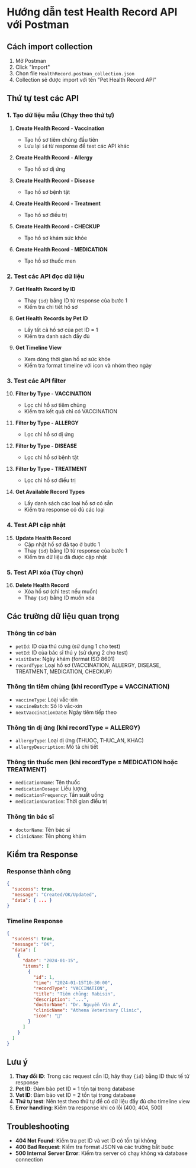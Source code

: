 # Hướng dẫn test Health Record API với Postman

## Cách import collection

1. Mở Postman
2. Click "Import"
3. Chọn file `HealthRecord.postman_collection.json`
4. Collection sẽ được import với tên "Pet Health Record API"

## Thứ tự test các API

### 1. Tạo dữ liệu mẫu (Chạy theo thứ tự)

1. **Create Health Record - Vaccination**

   - Tạo hồ sơ tiêm chủng đầu tiên
   - Lưu lại `id` từ response để test các API khác

2. **Create Health Record - Allergy**

   - Tạo hồ sơ dị ứng

3. **Create Health Record - Disease**

   - Tạo hồ sơ bệnh tật

4. **Create Health Record - Treatment**

   - Tạo hồ sơ điều trị

5. **Create Health Record - CHECKUP**

   - Tạo hồ sơ khám sức khỏe

6. **Create Health Record - MEDICATION**
   - Tạo hồ sơ thuốc men

### 2. Test các API đọc dữ liệu

7. **Get Health Record by ID**

   - Thay `{id}` bằng ID từ response của bước 1
   - Kiểm tra chi tiết hồ sơ

8. **Get Health Records by Pet ID**

   - Lấy tất cả hồ sơ của pet ID = 1
   - Kiểm tra danh sách đầy đủ

9. **Get Timeline View**
   - Xem dòng thời gian hồ sơ sức khỏe
   - Kiểm tra format timeline với icon và nhóm theo ngày

### 3. Test các API filter

10. **Filter by Type - VACCINATION**

    - Lọc chỉ hồ sơ tiêm chủng
    - Kiểm tra kết quả chỉ có VACCINATION

11. **Filter by Type - ALLERGY**

    - Lọc chỉ hồ sơ dị ứng

12. **Filter by Type - DISEASE**

    - Lọc chỉ hồ sơ bệnh tật

13. **Filter by Type - TREATMENT**

    - Lọc chỉ hồ sơ điều trị

14. **Get Available Record Types**
    - Lấy danh sách các loại hồ sơ có sẵn
    - Kiểm tra response có đủ các loại

### 4. Test API cập nhật

15. **Update Health Record**
    - Cập nhật hồ sơ đã tạo ở bước 1
    - Thay `{id}` bằng ID từ response của bước 1
    - Kiểm tra dữ liệu đã được cập nhật

### 5. Test API xóa (Tùy chọn)

16. **Delete Health Record**
    - Xóa hồ sơ (chỉ test nếu muốn)
    - Thay `{id}` bằng ID muốn xóa

## Các trường dữ liệu quan trọng

### Thông tin cơ bản

- `petId`: ID của thú cưng (sử dụng 1 cho test)
- `vetId`: ID của bác sĩ thú y (sử dụng 2 cho test)
- `visitDate`: Ngày khám (format ISO 8601)
- `recordType`: Loại hồ sơ (VACCINATION, ALLERGY, DISEASE, TREATMENT, MEDICATION, CHECKUP)

### Thông tin tiêm chủng (khi recordType = VACCINATION)

- `vaccineType`: Loại vắc-xin
- `vaccineBatch`: Số lô vắc-xin
- `nextVaccinationDate`: Ngày tiêm tiếp theo

### Thông tin dị ứng (khi recordType = ALLERGY)

- `allergyType`: Loại dị ứng (THUOC, THUC_AN, KHAC)
- `allergyDescription`: Mô tả chi tiết

### Thông tin thuốc men (khi recordType = MEDICATION hoặc TREATMENT)

- `medicationName`: Tên thuốc
- `medicationDosage`: Liều lượng
- `medicationFrequency`: Tần suất uống
- `medicationDuration`: Thời gian điều trị

### Thông tin bác sĩ

- `doctorName`: Tên bác sĩ
- `clinicName`: Tên phòng khám

## Kiểm tra Response

### Response thành công

```json
{
  "success": true,
  "message": "Created/OK/Updated",
  "data": { ... }
}
```

### Timeline Response

```json
{
  "success": true,
  "message": "OK",
  "data": [
    {
      "date": "2024-01-15",
      "items": [
        {
          "id": 1,
          "time": "2024-01-15T10:30:00",
          "recordType": "VACCINATION",
          "title": "Tiêm chủng: Rabisin",
          "description": "...",
          "doctorName": "Dr. Nguyễn Văn A",
          "clinicName": "Athena Veterinary Clinic",
          "icon": "💉"
        }
      ]
    }
  ]
}
```

## Lưu ý

1. **Thay đổi ID**: Trong các request cần ID, hãy thay `{id}` bằng ID thực tế từ response
2. **Pet ID**: Đảm bảo pet ID = 1 tồn tại trong database
3. **Vet ID**: Đảm bảo vet ID = 2 tồn tại trong database
4. **Thứ tự test**: Nên test theo thứ tự để có dữ liệu đầy đủ cho timeline view
5. **Error handling**: Kiểm tra response khi có lỗi (400, 404, 500)

## Troubleshooting

- **404 Not Found**: Kiểm tra pet ID và vet ID có tồn tại không
- **400 Bad Request**: Kiểm tra format JSON và các trường bắt buộc
- **500 Internal Server Error**: Kiểm tra server có chạy không và database connection
